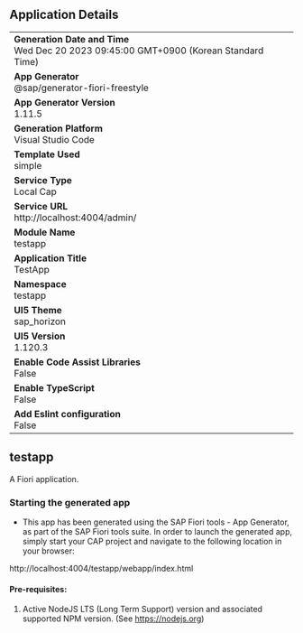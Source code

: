 ## Application Details
|               |
| ------------- |
|**Generation Date and Time**<br>Wed Dec 20 2023 09:45:00 GMT+0900 (Korean Standard Time)|
|**App Generator**<br>@sap/generator-fiori-freestyle|
|**App Generator Version**<br>1.11.5|
|**Generation Platform**<br>Visual Studio Code|
|**Template Used**<br>simple|
|**Service Type**<br>Local Cap|
|**Service URL**<br>http://localhost:4004/admin/
|**Module Name**<br>testapp|
|**Application Title**<br>TestApp|
|**Namespace**<br>testapp|
|**UI5 Theme**<br>sap_horizon|
|**UI5 Version**<br>1.120.3|
|**Enable Code Assist Libraries**<br>False|
|**Enable TypeScript**<br>False|
|**Add Eslint configuration**<br>False|

## testapp

A Fiori application.

### Starting the generated app

-   This app has been generated using the SAP Fiori tools - App Generator, as part of the SAP Fiori tools suite.  In order to launch the generated app, simply start your CAP project and navigate to the following location in your browser:

http://localhost:4004/testapp/webapp/index.html

#### Pre-requisites:

1. Active NodeJS LTS (Long Term Support) version and associated supported NPM version.  (See https://nodejs.org)


